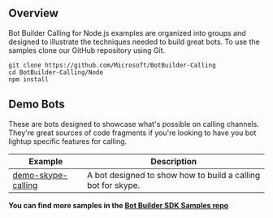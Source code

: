 
## Overview
Bot Builder Calling for Node.js examples are organized into groups and designed to illustrate the techniques needed to build great bots. To use the samples clone our GitHub repository using Git.

    git clone https://github.com/Microsoft/BotBuilder-Calling
    cd BotBuilder-Calling/Node
    npm install

## Demo Bots
These are bots designed to showcase what's possible on calling channels. They're great sources of code fragments if you're looking to have you bot lightup specific features for calling.

|**Example**     | **Description**                                   
| ---------------| ---------------------------------------------
|[demo-skype-calling](https://github.com/Microsoft/BotBuilder-Calling/tree/master/Node/examples/demo-skype-calling) | A bot designed to show how to build a calling bot for skype.

**You can find more samples in the [Bot Builder SDK Samples repo](https://github.com/Microsoft/BotBuilder-Samples/tree/master/Node)**
